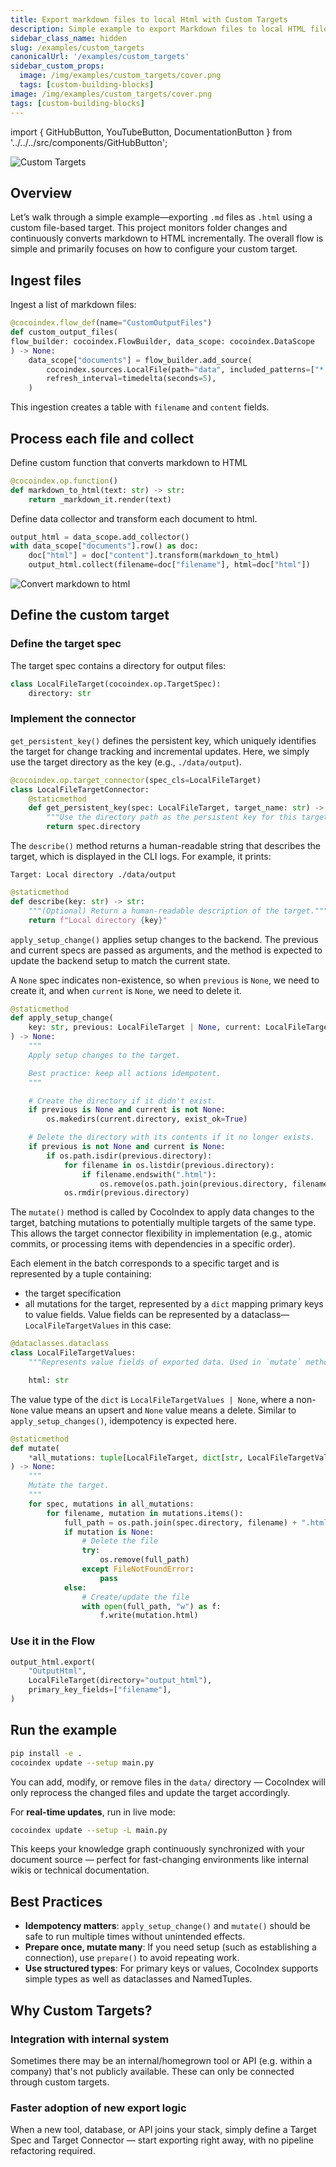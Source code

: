 ```yaml
---
title: Export markdown files to local Html with Custom Targets
description: Simple example to export Markdown files to local HTML files using Custom Targets.
sidebar_class_name: hidden
slug: /examples/custom_targets
canonicalUrl: '/examples/custom_targets'
sidebar_custom_props:
  image: /img/examples/custom_targets/cover.png
  tags: [custom-building-blocks]
image: /img/examples/custom_targets/cover.png
tags: [custom-building-blocks]
---
```

import { GitHubButton, YouTubeButton, DocumentationButton } from '../../../src/components/GitHubButton';

<GitHubButton url="https://github.com/cocoindex-io/cocoindex/tree/main/examples/custom_output_files" margin="0 0 24px 0" />

![Custom Targets](/img/examples/custom_targets/cover.png)

## Overview

Let’s walk through a simple example—exporting `.md` files as `.html` using a custom file-based target. This project monitors folder changes and continuously converts markdown to HTML incrementally. The overall flow is simple and primarily focuses on how to configure your custom target.


## Ingest files

Ingest a list of markdown files:

```python
@cocoindex.flow_def(name="CustomOutputFiles")
def custom_output_files(
flow_builder: cocoindex.FlowBuilder, data_scope: cocoindex.DataScope
) -> None:
	data_scope["documents"] = flow_builder.add_source(
		cocoindex.sources.LocalFile(path="data", included_patterns=["*.md"]),
		refresh_interval=timedelta(seconds=5),
	)
```
This ingestion creates a table with `filename` and `content` fields.
<DocumentationButton url="https://cocoindex.io/docs/ops/sources" text="Sources" />

## Process each file and collect

Define custom function that converts markdown to HTML

```python
@cocoindex.op.function()
def markdown_to_html(text: str) -> str:
    return _markdown_it.render(text)
```

<DocumentationButton url="https://cocoindex.io/docs/custom_ops/custom_functions" text="Custom Function" margin="0 0 16px 0" />

Define data collector and transform each document to html.

```python
output_html = data_scope.add_collector()
with data_scope["documents"].row() as doc:
    doc["html"] = doc["content"].transform(markdown_to_html)
    output_html.collect(filename=doc["filename"], html=doc["html"])
```
![Convert markdown to html](/img/examples/custom_targets/convert.png)


##  Define the custom target

### Define the target spec

<DocumentationButton url="https://cocoindex.io/docs/custom_ops/custom_targets#target-spec" text="Target Spec" margin="0 0 16px 0" />

The target spec contains a directory for output files:

```python
class LocalFileTarget(cocoindex.op.TargetSpec):
    directory: str
```


### Implement the connector

<DocumentationButton url="https://cocoindex.io/docs/custom_ops/custom_targets#target-connector" text="Target Connector" margin="0 0 16px 0" />

`get_persistent_key()` defines the persistent key,
which uniquely identifies the target for change tracking and incremental updates. Here, we simply use the target directory as the key (e.g., `./data/output`).

```python
@cocoindex.op.target_connector(spec_cls=LocalFileTarget)
class LocalFileTargetConnector:
    @staticmethod
    def get_persistent_key(spec: LocalFileTarget, target_name: str) -> str:
        """Use the directory path as the persistent key for this target."""
        return spec.directory

```

The `describe()` method returns a human-readable string that describes the target, which is displayed in the CLI logs.
For example, it prints:

`Target: Local directory ./data/output`

```python
@staticmethod
def describe(key: str) -> str:
    """(Optional) Return a human-readable description of the target."""
    return f"Local directory {key}"
```

`apply_setup_change()` applies setup changes to the backend. The previous and current specs are passed as arguments,
and the method is expected to update the backend setup to match the current state.

A `None` spec indicates non-existence, so when `previous` is `None`, we need to create it,
and when `current` is `None`, we need to delete it.


```python
@staticmethod
def apply_setup_change(
    key: str, previous: LocalFileTarget | None, current: LocalFileTarget | None
) -> None:
    """
    Apply setup changes to the target.

    Best practice: keep all actions idempotent.
    """

    # Create the directory if it didn't exist.
    if previous is None and current is not None:
        os.makedirs(current.directory, exist_ok=True)

    # Delete the directory with its contents if it no longer exists.
    if previous is not None and current is None:
        if os.path.isdir(previous.directory):
            for filename in os.listdir(previous.directory):
                if filename.endswith(".html"):
                    os.remove(os.path.join(previous.directory, filename))
            os.rmdir(previous.directory)
```

The `mutate()` method is called by CocoIndex to apply data changes to the target,
batching mutations to potentially multiple targets of the same type.
This allows the target connector flexibility in implementation (e.g., atomic commits, or processing items with dependencies in a specific order).

Each element in the batch corresponds to a specific target and is represented by a tuple containing:
- the target specification
- all mutations for the target, represented by a `dict` mapping primary keys to value fields. Value fields can be represented by a dataclass—`LocalFileTargetValues` in this case:

```python
@dataclasses.dataclass
class LocalFileTargetValues:
    """Represents value fields of exported data. Used in `mutate` method below."""

    html: str
```

The value type of the `dict` is `LocalFileTargetValues | None`,
where a non-`None` value means an upsert and `None` value means a delete. Similar to `apply_setup_changes()`,
idempotency is expected here.

```python
@staticmethod
def mutate(
    *all_mutations: tuple[LocalFileTarget, dict[str, LocalFileTargetValues | None]],
) -> None:
    """
    Mutate the target.
    """
    for spec, mutations in all_mutations:
        for filename, mutation in mutations.items():
            full_path = os.path.join(spec.directory, filename) + ".html"
            if mutation is None:
                # Delete the file
                try:
                    os.remove(full_path)
                except FileNotFoundError:
                    pass
            else:
                # Create/update the file
                with open(full_path, "w") as f:
                    f.write(mutation.html)
```

### Use it in the Flow

```python
output_html.export(
    "OutputHtml",
    LocalFileTarget(directory="output_html"),
    primary_key_fields=["filename"],
)
```

## Run the example

```bash
pip install -e .
cocoindex update --setup main.py
```

You can add, modify, or remove files in the `data/` directory — CocoIndex will only reprocess the changed files and update the target accordingly.

For **real-time updates**, run in live mode:

```bash
cocoindex update --setup -L main.py
```

This keeps your knowledge graph continuously synchronized with your document source — perfect for fast-changing environments like internal wikis or technical documentation.

## Best Practices

- **Idempotency matters**: `apply_setup_change()` and `mutate()` should be safe to run multiple times without unintended effects.
- **Prepare once, mutate many**: If you need setup (such as establishing a connection), use `prepare()` to avoid repeating work.
- **Use structured types**: For primary keys or values, CocoIndex supports simple types as well as dataclasses and NamedTuples.

## Why Custom Targets?

### Integration with internal system
Sometimes there may be an internal/homegrown tool or API (e.g. within a company) that's not publicly available.
These can only be connected through custom targets.

### Faster adoption of new export logic
When a new tool, database, or API joins your stack, simply define a Target Spec and Target Connector — start exporting right away, with no pipeline refactoring required.
